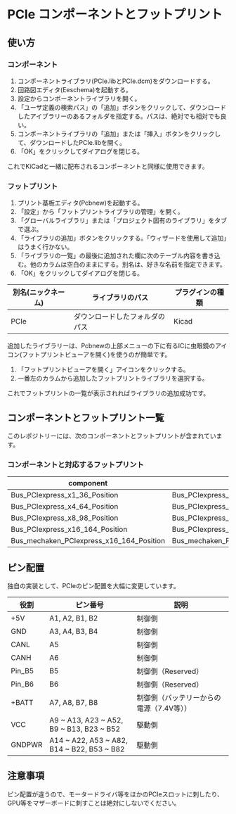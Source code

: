 # PCIe コンポーネントとフットプリント

## 使い方

### コンポーネント

1. コンポーネントライブラリ(PCIe.libとPCIe.dcm)をダウンロードする。
2. 回路図エディタ(Eeschema)を起動する。
3. 設定からコンポーネントライブラリを開く。
4. 「ユーザ定義の検索パス」の「追加」ボタンをクリックして、ダウンロードしたアイブラリーのあるフォルダを指定する。パスは、絶対でも相対でも良い。
5. コンポーネントライブラリの「追加」または「挿入」ボタンをクリックして、ダウンロードしたPCIe.libを開く。
6. 「OK」をクリックしてダイアログを閉じる。

これでKiCadと一緒に配布されるコンポーネントと同様に使用できます。

### フットプリント

1. プリント基板エディタ(Pcbnew)を起動する。
2. 「設定」から「フットプリントライブラリの管理」を開く。
3. 「グローバルライブラリ」または「プロジェクト固有のライブラリ」をタブで選ぶ。
4. 「ライブラリの追加」ボタンをクリックする。「ウィザードを使用して追加」はうまく行かない。
5. 「ライブラリの一覧」の最後に追加された欄に次のテーブル内容を書き込む。他のカラムは空白のままにする。別名は、好きな名前を指定できます。
6. 「OK」をクリックしてダイアログを閉じる。

| 別名(ニックネーム) | ライブラリのパス               | プラグインの種類 |
| ------------------ | ------------------------------ | ---------------- |
| PCIe               | ダウンロードしたフォルダのパス | Kicad            |

追加したライブラリーは、Pcbnewの上部メニューの下に有るICに虫眼鏡のアイコン(フットプリントビューアを開く)を使うのが簡単です。

1. 「フットプリントビューアを開く」アイコンをクリックする。
2. 一番左のカラムから追加したフットプリントライブラリを選択する。

これでフットプリントの一覧が表示されればライブラリの追加成功です。

## コンポーネントとフットプリント一覧

このレポジトリーには、次のコンポーネントとフットプリントが含まれています。

### コンポーネントと対応するフットプリント

| component                                | footprint                                |
| ---------------------------------------- | ---------------------------------------- |
| Bus_PCIexpress_x1_36_Position            | Bus_PCIexpress_x1_36_Position            |
| Bus_PCIexpress_x4_64_Position            | Bus_PCIexpress_x4_64_Position            |
| Bus_PCIexpress_x8_98_Position            | Bus_PCIexpress_x8_98_Position            |
| Bus_PCIexpress_x16_164_Position          | Bus_PCIexpress_x16_164_Position          |
| Bus_mechaken_PCIexpress_x16_164_Position | Bus_mechaken_PCIexpress_x16_164_Position |

## ピン配置

独自の実装として、PCIeのピン配置を大幅に変更しています。

| 役割   | ピン番号                                   | 説明                                     |
| ------ | ------------------------------------------ | ---------------------------------------- |
| +5V    | A1, A2, B1, B2                             | 制御側                                   |
| GND    | A3, A4, B3, B4                             | 制御側                                   |
| CANL   | A5                                         | 制御側                                   |
| CANH   | A6                                         | 制御側                                   |
| Pin_B5 | B5                                         | 制御側（Reserved）                       |
| Pin_B6 | B6                                         | 制御側（Reserved）                       |
| +BATT  | A7, A8, B7, B8                             | 制御側（バッテリーからの電源（7.4V等）） |
| VCC    | A9 ~ A13, A23 ~ A52, B9 ~ B13, B23 ~ B52   | 駆動側                                   |
| GNDPWR | A14 ~ A22, A53 ~ A82, B14 ~ B22, B53 ~ B82 | 駆動側                                   |

## 注意事項

ピン配置が違うので、モータードライバ等をほかのPCIeスロットに刺したり、GPU等をマザーボードに刺すことは絶対にしないでください。
